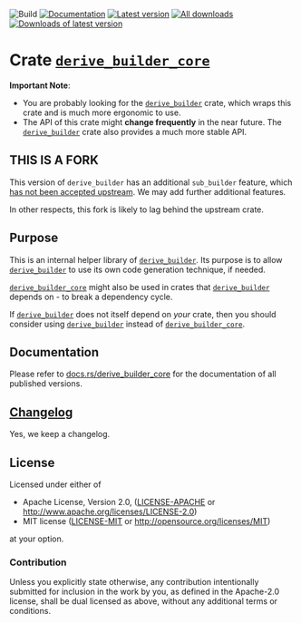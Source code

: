 ![Build](https://github.com/ijackson/rust-derive-builder/workflows/Build/badge.svg?branch=master)
[![Documentation](https://docs.rs/derive_builder_core_fork_arti/badge.svg)](https://docs.rs/derive_builder_core_fork_arti)
[![Latest version](https://img.shields.io/crates/v/derive_builder_core_fork_arti.svg)](https://crates.io/crates/derive_builder_core_fork_arti)
[![All downloads](https://img.shields.io/crates/d/derive_builder_core_fork_arti.svg)](https://crates.io/crates/derive_builder_core_fork_arti)
[![Downloads of latest version](https://img.shields.io/crates/dv/derive_builder_core_fork_arti.svg)](https://crates.io/crates/derive_builder_core_fork_arti)

# Crate [`derive_builder_core`]

**Important Note**:

* You are probably looking for the [`derive_builder`] crate,
  which wraps this crate and is much more ergonomic to use.
* The API of this crate might **change frequently** in the near future.
  The [`derive_builder`] crate also provides a much more stable API.

## **THIS IS A FORK**

This version of `derive_builder` has an additional `sub_builder` feature,
which [has not been accepted upstream](https://github.com/colin-kiegel/rust-derive-builder/issues/254).
We may add further additional features.

In other respects, this fork is likely to lag behind the upstream crate.

## Purpose

This is an internal helper library of [`derive_builder`]. Its purpose is to
allow [`derive_builder`] to use its own code generation technique, if needed.

[`derive_builder_core`] might also be used in crates that [`derive_builder`]
depends on - to break a dependency cycle.

If [`derive_builder`] does not itself depend on _your_ crate, then you
should consider using [`derive_builder`] instead of [`derive_builder_core`].

[`derive_builder`]: https://crates.io/crates/derive_builder
[`derive_builder_core`]: https://crates.io/crates/derive_builder_core

## Documentation

Please refer to
[docs.rs/derive_builder_core](https://docs.rs/derive_builder_core)
for the documentation of all published versions.

## [Changelog](CHANGELOG.md)

Yes, we keep a changelog.

## License

Licensed under either of

- Apache License, Version 2.0, ([LICENSE-APACHE](LICENSE-APACHE) or <http://www.apache.org/licenses/LICENSE-2.0>)
- MIT license ([LICENSE-MIT](LICENSE-MIT) or <http://opensource.org/licenses/MIT>)

at your option.

### Contribution

Unless you explicitly state otherwise, any contribution intentionally
submitted for inclusion in the work by you, as defined in the Apache-2.0
license, shall be dual licensed as above, without any additional terms or
conditions.
